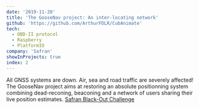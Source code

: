 ```yaml
---
date: '2019-11-20'
title: 'The GooseNav project: An inter-locating network'
github: 'https://github.com/ArthurFDLR/CubAnimate'
tech:
  - OBD-II protocol
  - Raspberry
  - PlatformIO
company: 'Safran'
showInProjects: true
index: 2
---
```


All GNSS systems are down. Air, sea and road traffic are severely affected! The GooseNav project aims at restoring an absolute positionning system combining dead-reconing, beaconing and a network of users sharing their live position estimates.
[Safran Black-Out Challenge](https://www.safran-group.com/media/love-challenge-here-safran-we-do-too-20200204)

